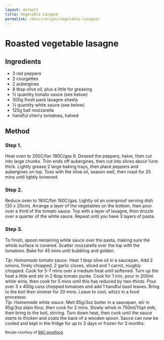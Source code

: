 ```yaml
---
layout: default
title: Vegetable Lasagne
permalink: /docs/recipes/vegetable-lasagne/
---
```


# Roasted vegetable lasagne

## Ingredients

* 3 red peppers
* 2 courgettes
* 2 aubergines
* 8 tbsp olive oil, plus a little for greasing
* ½ quantity tomato sauce (see below)
* 300g fresh pack lasagne sheets
* ½ quantity white sauce (see below)
* 125g ball mozzarella
* handful cherry tomatoes, halved

## Method

### Step 1.

Heat oven to 200C/fan 180C/gas 6. Deseed the peppers, halve, then cut into large chunks. Trim ends off aubergines, then cut into slices about ½cm thick. Lightly grease 2 large baking trays, then place peppers and aubergines on top. Toss with the olive oil, season well, then roast for 25 mins until lightly browned.

### Step 2.

Reduce oven to 180C/fan 160C/gas. Lightly oil an ovenproof serving dish (30 x 20cm). Arrange a layer of the vegetables on the bottom, then pour over a third of the tomato sauce. Top with a layer of lasagne, then drizzle over a quarter of the white sauce. Repeat until you have 3 layers of pasta.

### Step 3.

To finish, spoon remaining white sauce over the pasta, making sure the whole surface is covered. Scatter mozzarella over the top with the tomatoes. Bake for 45 mins until bubbling and golden.

<aside>
<em>Tip: Homemade tomato sauce</em>. Heat 1 tbsp olive oil in a saucepan. Add 2 onions, finely chopped, 2 garlic cloves, sliced and 1 carrot, roughly chopped. Cook for 5-7 mins over a medium heat until softened. Turn up the heat a little and stir in 2 tbsp tomato purée. Cook for 1 min, pour in 200ml white wine, then cook for 5 mins until this has reduced by two-thirds. Pour over 3 x 400g cans chopped tomatoes and add 1 handful basil leaves. Bring to the boil then simmer for 20 mins. Leave to cool, whizz in a food processor.
</aside>

<aside>
<em>Tip: Homemade white sauce</em>. Melt 85g/3oz butter in a saucepan, stir in 85g/3oz plain flour, then cook for 2 mins. Slowly whisk in 750ml/1¼pt milk, then bring to the boil, stirring. Turn down heat, then cook until the sauce starts to thicken and coats the back of a wooden spoon. Sauce can now be cooled and kept in the fridge for up to 3 days or frozen for 3 months.
</aside>

<small>Recipe courtesy of [BBC goodfood](http://www.bbcgoodfood.com/recipes/10603/roasted-vegetable-lasagne).</small>
